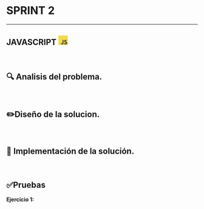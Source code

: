 # SPRINT 2
---
## JAVASCRIPT   <img src="https://raw.githubusercontent.com/voodootikigod/logo.js/master/js.png" alt="Logo de JavaScript" width="25">
<br/>

:mag: Analisis del problema.
---
>
<br/>

✏️Diseño de la solucion.
---
>

<br/>

📝 Implementación de la solución.
---

>

<br/>

✅Pruebas
---

**Ejercicio 1:**

